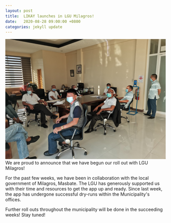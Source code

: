 ```yaml
---
layout: post
title:  LIKAY launches in LGU Milagros!
date:   2020-08-28 09:00:00 +0800
categories: jekyll update
---
```

![milagros](/assets/milagros_lgu.jpg)
We are proud to announce that we have begun our roll out with LGU Milagros!

For the past few weeks, we have been in collaboration with the local government of Milagros, Masbate. The LGU has generously supported us with their time and resources to get the app up and ready. Since last week, the app has undergone successful dry-runs within the Municipality's offices.

Further roll outs throughout the municipality will be done in the succeeding weeks! Stay tuned!
